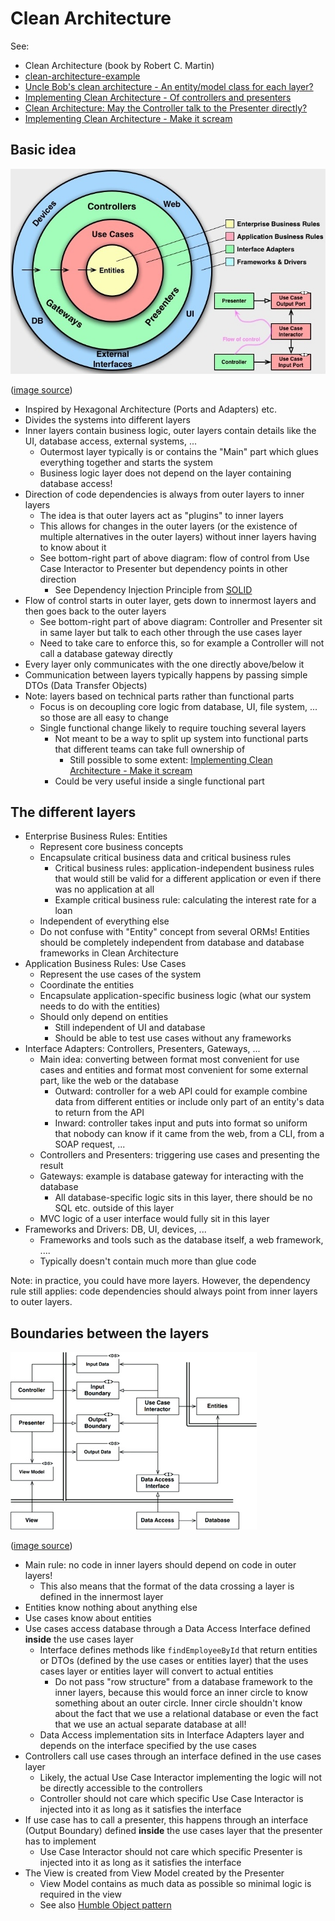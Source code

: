# Clean Architecture

See:

- Clean Architecture (book by Robert C. Martin)
- [clean-architecture-example](https://github.com/mattia-battiston/clean-architecture-example)
- [Uncle Bob's clean architecture - An entity/model class for each layer?](https://softwareengineering.stackexchange.com/questions/303478/uncle-bobs-clean-architecture-an-entity-model-class-for-each-layer)
- [Implementing Clean Architecture - Of controllers and presenters](http://www.plainionist.net/Implementing-Clean-Architecture-Controller-Presenter/)
- [Clean Architecture: May the Controller talk to the Presenter directly?](https://softwareengineering.stackexchange.com/questions/388379/clean-architecture-may-the-controller-talk-to-the-presenter-directly)
- [Implementing Clean Architecture - Make it scream](http://www.plainionist.net/Implementing-Clean-Architecture-Scream/)

## Basic idea

![Clean Architecture](_img/Clean-Architecture/clean-architecture.jpg)

([image source](https://codeiwrote.net/2019-06-18-Part-2/))

- Inspired by Hexagonal Architecture (Ports and Adapters) etc.
- Divides the systems into different layers
- Inner layers contain business logic, outer layers contain details like the UI, database access, external systems, ...
  - Outermost layer typically is or contains the "Main" part which glues everything together and starts the system
  - Business logic layer does not depend on the layer containing database access!
- Direction of code dependencies is always from outer layers to inner layers
  - The idea is that outer layers act as "plugins" to inner layers
  - This allows for changes in the outer layers (or the existence of multiple alternatives in the outer layers) without inner layers having to know about it
  - See bottom-right part of above diagram: flow of control from Use Case Interactor to Presenter but dependency points in other direction
    - See Dependency Injection Principle from [SOLID](../oo-design/SOLID-principles.md)
- Flow of control starts in outer layer, gets down to innermost layers and then goes back to the outer layers
  - See bottom-right part of above diagram: Controller and Presenter sit in same layer but talk to each other through the use cases layer
  - Need to take care to enforce this, so for example a Controller will not call a database gateway directly
- Every layer only communicates with the one directly above/below it
- Communication between layers typically happens by passing simple DTOs (Data Transfer Objects)
- Note: layers based on technical parts rather than functional parts
  - Focus is on decoupling core logic from database, UI, file system, ... so those are all easy to change
  - Single functional change likely to require touching several layers
    - Not meant to be a way to split up system into functional parts that different teams can take full ownership of
      - Still possible to some extent: [Implementing Clean Architecture - Make it scream](http://www.plainionist.net/Implementing-Clean-Architecture-Scream/)
    - Could be very useful inside a single functional part

## The different layers

- Enterprise Business Rules: Entities
  - Represent core business concepts
  - Encapsulate critical business data and critical business rules
    - Critical business rules: application-independent business rules that would still be valid for a different application or even if there was no application at all
    - Example critical business rule: calculating the interest rate for a loan
  - Independent of everything else
  - Do not confuse with "Entity" concept from several ORMs! Entities should be completely independent from database and database frameworks in Clean Architecture
- Application Business Rules: Use Cases
  - Represent the use cases of the system
  - Coordinate the entities
  - Encapsulate application-specific business logic (what our system needs to do with the entities)
  - Should only depend on entities
    - Still independent of UI and database
    - Should be able to test use cases without any frameworks
- Interface Adapters: Controllers, Presenters, Gateways, ...
  - Main idea: converting between format most convenient for use cases and entities and format most convenient for some external part, like the web or the database
    - Outward: controller for a web API could for example combine data from different entities or include only part of an entity's data to return from the API
    - Inward: controller takes input and puts into format so uniform that nobody can know if it came from the web, from a CLI, from a SOAP request, ...
  - Controllers and Presenters: triggering use cases and presenting the result
  - Gateways: example is database gateway for interacting with the database
    - All database-specific logic sits in this layer, there should be no SQL etc. outside of this layer
  - MVC logic of a user interface would fully sit in this layer
- Frameworks and Drivers: DB, UI, devices, ...
  - Frameworks and tools such as the database itself, a web framework, ....
  - Typically doesn't contain much more than glue code

Note: in practice, you could have more layers. However, the dependency rule still applies: code dependencies should always point from inner layers to outer layers.

## Boundaries between the layers

![Clean Architecture](_img/Clean-Architecture/clean-architecture-boundaries.jpg)

([image source](https://softwareengineering.stackexchange.com/questions/380251/clean-architecture-what-is-the-view-model))

- Main rule: no code in inner layers should depend on code in outer layers!
  - This also means that the format of the data crossing a layer is defined in the innermost layer
- Entities know nothing about anything else
- Use cases know about entities
- Use cases access database through a Data Access Interface defined **inside** the use cases layer
  - Interface defines methods like `findEmployeeById` that return entities or DTOs (defined by the use cases or entities layer) that the uses cases layer or entities layer will convert to actual entities
    - Do not pass "row structure" from a database framework to the inner layers, because this would force an inner circle to know something about an outer circle. Inner circle shouldn't know about the fact that we use a relational database or even the fact that we use an actual separate database at all!
  - Data Access implementation sits in Interface Adapters layer and depends on the interface specified by the use cases
- Controllers call use cases through an interface defined in the use cases layer
  - Likely, the actual Use Case Interactor implementing the logic will not be directly accessible to the controllers
  - Controller should not care which specific Use Case Interactor is injected into it as long as it satisfies the interface
- If use case has to call a presenter, this happens through an interface (Output Boundary) defined **inside** the use cases layer that the presenter has to implement
  - Use Case Interactor should not care which specific Presenter is injected into it as long as it satisfies the interface
- The View is created from View Model created by the Presenter
  - View Model contains as much data as possible so minimal logic is required in the view
  - See also [Humble Object pattern](../Humble-Object-pattern.md)